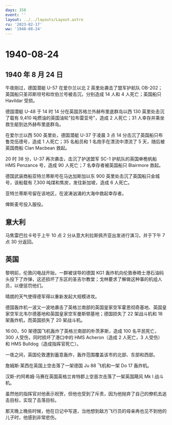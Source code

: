 ```yaml
---
days: 358
event: ''
layout: ../../layouts/Layout.astro
ru: '2023-02-17'
ww: '1940-08-24'
---
```


# 1940-08-24

## 1940 年 8 月 24 日

午夜刚过，德国潜艇 U-57 在爱尔兰以北 2 英里处袭击了盟军护航队
OB-202；英国船只圣邓斯坦号和坎伯兰号被击沉，分别造成 14 人和 4
人死亡；英国船只 Havildar 受损。

德国潜艇 U-48 于 14 时 14 分在英国苏格兰外赫布里底群岛以西 130
英里处击沉了载有 9,410 吨燃油的英国油轮"拉布雷亚号"，造成 2 人死亡；31
人幸存并乘坐救生艇到达外赫布里底群岛。

在爱尔兰以西 500 英里处，德国潜艇 U-37 于凌晨 3 点 14
分击沉了英国船只布鲁克伍德号，造成 1 人死亡；35 名船员和 1
名炮手在漂流中漂流了 5 天，随后被英国商船 Clan Macbean 救起。

20 时 38 分，U-37 再次袭击，击沉了护送盟军 SC-1 护航队的英国单桅帆船 HMS
Penzance 号，造成 90 人死亡；7 名幸存者被英国船只 Blairmore 救起。

德国武装商船亚特兰蒂斯号在马达加斯加以东 900
英里处击沉了英国船只金城号，该船载有 7,300 吨煤和焦炭，发往新加坡，造成
6 人死亡。

亚特兰蒂斯号留在该地区，在波涛汹涌的大海中救起幸存者。

俾斯麦号投入服役。

## 意大利

马焦雷巴拉卡号于上午 10 点 2 分从意大利拉斯佩齐亚出发进行演习，并于下午
7 点 30 分返回。

## 英国

黎明前，伦敦闪电战开始，一群被误导的德国 KG1
轰炸机向伦敦泰晤士港石油码头投下了炸弹，这还损坏了东区的圣吉尔教堂；戈林要求了解做这种事的机组人员，以便惩罚他们。

晴朗的天气使得德军得以重新发起大规模进攻。

德国轰炸机一波又一波地袭击了英格兰南部的英国皇家空军霍恩彻奇基地、英国皇家空军北韦尔德基地和英国皇家空军曼斯顿基地；德国损失了
22 架战斗机和 18 架轰炸机，而英国损失了 20 架战斗机。

16:00，50 架德国飞机轰炸了英格兰南部的朴茨茅斯，造成 100 名平民死亡，300
人受伤，同时损坏了港口中的 HMS Acheron（造成 2 人死亡，3 人受伤）和 HMS
Bulldog（造成指挥官死亡）。

一夜之间，英国伦敦遭到蓄意轰炸，轰炸范围覆盖该市的北部、东部和西部。

詹姆斯·莱西在英国上空击落了一架德国 Ju 88 飞机和一架 Do 17 轰炸机。

汉斯-约阿希姆·马赛在英国英格兰肯特郡上空首次击落了一架英国飓风 Mk I
战斗机。

虽然他的指挥官对他表示祝贺，但他也受到了斥责，因为他抛弃了自己的僚机去追击目标，实现了击落目标。

那天晚上晚些时候，他在日记中写道，当他想到敌方飞行员的母亲再也见不到他的儿子时，他感到非常悲伤。
